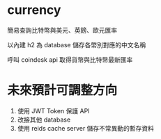 # currency

簡易查詢比特幣與美元、英鎊、歐元匯率

以內建 h2 為 database
儲存各幣別對應的中文名稱

呼叫 coindesk api
取得貨幣與比特幣最新匯率

# 未來預計可調整方向
1. 使用 JWT Token 保護 API
2. 改接其他 database
3. 使用 reids cache server 儲存不常異動的暫存資料

